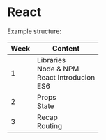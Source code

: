  # React

 Example structure:

|Week | Content |
| --- | ------- |
| 1 | Libraries <br> Node & NPM <br> React Introducion <br> ES6|
| 2 | Props <br> State |
| 3 | Recap <br> Routing |
